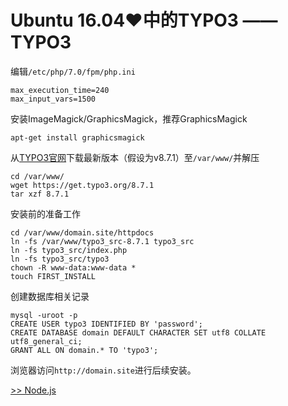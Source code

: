 # Ubuntu 16.04♥中的TYPO3 —— TYPO3

编辑`/etc/php/7.0/fpm/php.ini`

	max_execution_time=240
	max_input_vars=1500

安装ImageMagick/GraphicsMagick，推荐GraphicsMagick

	apt-get install graphicsmagick

从[TYPO3官网](https://typo3.org/download/)下载最新版本（假设为v8.7.1）至`/var/www/`并解压

	cd /var/www/
	wget https://get.typo3.org/8.7.1
	tar xzf 8.7.1

安装前的准备工作

	cd /var/www/domain.site/httpdocs
	ln -fs /var/www/typo3_src-8.7.1 typo3_src
	ln -fs typo3_src/index.php
	ln -fs typo3_src/typo3
	chown -R www-data:www-data *
	touch FIRST_INSTALL

创建数据库相关记录

	mysql -uroot -p
	CREATE USER typo3 IDENTIFIED BY 'password';
	CREATE DATABASE domain DEFAULT CHARACTER SET utf8 COLLATE utf8_general_ci;
	GRANT ALL ON domain.* TO 'typo3';

浏览器访问`http://domain.site`进行后续安装。

[>> Node.js](./Node.js.md)